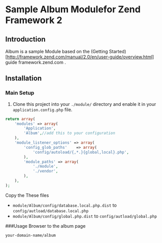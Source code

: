 
# Sample Album Modulefor Zend Framework 2

## Introduction

Album is a sample Module based on the (Getting Started)[http://framework.zend.com/manual/2.0/en/user-guide/overview.html] guide framework.zend.com .

## Installation

### Main Setup

1. Clone this project into your `./module/` directory and enable it in your
   `application.config.php` file.

```php
return array(
    'modules' => array(
        'Application',
        'Album',//add this to your configuration
    ),
    'module_listener_options' => array(
        'config_glob_paths'    => array(
            'config/autoload/{,*.}{global,local}.php',
        ),
        'module_paths' => array(
            './module',
            './vendor',
        ),
    ),
);
```

Copy the These files

 * `module/Album/config/database.local.php.dist` to `config/autload/database.local.php`
 * `module/Album/config/global.php.dist` to `config/autload/global.php`

###Usage
Browser to the album page

`your-domain-name/album`